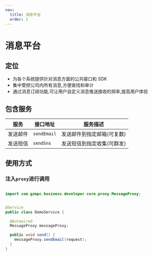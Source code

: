 ```yaml
---
nav:
  title: 消息平台
  order: 1
---
```


# 消息平台

## 定位

- 为各个系统提供针对消息方面的公共接口和 SDK
- 集中管控公司内所有消息,方便查找和审计
- 通过消息订阅功能,可让用户自定义消息推送接收的频率,提高用户体验

## 包含服务

| 服务  | 接口地址 | 服务描述 |
| ------- | ----------- | ------------ |
| 发送邮件 | `sendEmail` | 发送邮件到指定邮箱(可复数) |
| 发送短信 | `sendSns` | 发送短信到指定收集(可群发) |

## 使用方式

### 注入`proxy`进行调用

```java

import com.gzmpc.business.developer.core.proxy.MessageProxy;


@Service
public class DemoService {

  @Autowired
  MessageProxy messageProxy;

  public void send() {
    messageProxy.sendEmail(request);
  }
}

```

